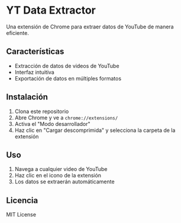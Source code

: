 # YT Data Extractor

Una extensión de Chrome para extraer datos de YouTube de manera eficiente.

## Características

- Extracción de datos de videos de YouTube
- Interfaz intuitiva
- Exportación de datos en múltiples formatos

## Instalación

1. Clona este repositorio
2. Abre Chrome y ve a `chrome://extensions/`
3. Activa el "Modo desarrollador"
4. Haz clic en "Cargar descomprimida" y selecciona la carpeta de la extensión

## Uso

1. Navega a cualquier video de YouTube
2. Haz clic en el icono de la extensión
3. Los datos se extraerán automáticamente

## Licencia

MIT License